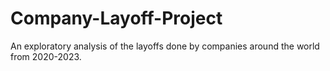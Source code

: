 # Company-Layoff-Project
An exploratory analysis of the layoffs done by companies around the world from 2020-2023.

